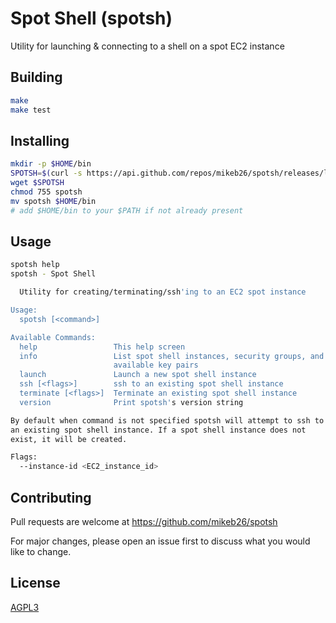 # Spot Shell (spotsh)
Utility for launching &amp; connecting to a shell on a spot EC2 instance

## Building

```bash
make
make test
```

## Installing

```bash
mkdir -p $HOME/bin
SPOTSH=$(curl -s https://api.github.com/repos/mikeb26/spotsh/releases/latest | grep browser_download_url | cut -f2,3 -d: | tr -d \")
wget $SPOTSH
chmod 755 spotsh
mv spotsh $HOME/bin
# add $HOME/bin to your $PATH if not already present
```

## Usage

```bash
spotsh help
spotsh - Spot Shell

  Utility for creating/terminating/ssh'ing to an EC2 spot instance

Usage:
  spotsh [<command>]

Available Commands:
  help                 This help screen
  info                 List spot shell instances, security groups, and
                       available key pairs
  launch               Launch a new spot shell instance
  ssh [<flags>]        ssh to an existing spot shell instance
  terminate [<flags>]  Terminate an existing spot shell instance
  version              Print spotsh's version string

By default when command is not specified spotsh will attempt to ssh to
an existing spot shell instance. If a spot shell instance does not
exist, it will be created.

Flags:
  --instance-id <EC2_instance_id>
```

## Contributing
Pull requests are welcome at https://github.com/mikeb26/spotsh

For major changes, please open an issue first to discuss what you
would like to change.

## License
[AGPL3](https://www.gnu.org/licenses/agpl-3.0.en.html)

